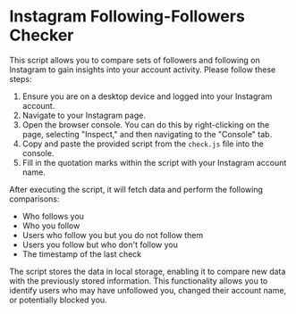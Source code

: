 # Instagram Following-Followers Checker

This script allows you to compare sets of followers and following on Instagram to gain insights into your account activity. Please follow these steps:

1. Ensure you are on a desktop device and logged into your Instagram account.
2. Navigate to your Instagram page.
3. Open the browser console. You can do this by right-clicking on the page, selecting "Inspect," and then navigating to the "Console" tab.
4. Copy and paste the provided script from the `check.js` file into the console.
5. Fill in the quotation marks within the script with your Instagram account name.

After executing the script, it will fetch data and perform the following comparisons:

- Who follows you
- Who you follow
- Users who follow you but you do not follow them
- Users you follow but who don't follow you
- The timestamp of the last check

The script stores the data in local storage, enabling it to compare new data with the previously stored information. This functionality allows you to identify users who may have unfollowed you, changed their account name, or potentially blocked you.

